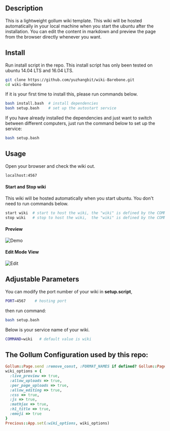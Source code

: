 ## Description
This is a lightweight gollum wiki template. This wiki will be hosted automatically in your local machine when you start the ubuntu after the installation. You can edit the content in markdown and preview the page from the browser directly whenever you want.


## Install  
Run install script in the repo. This install script has only been tested on ubuntu 14.04 LTS and 16.04 LTS.
```bash
git clone https://github.com/yuzhangbit/wiki-Barebone.git
cd wiki-Barebone  
```
If it is your first time to install this, please run commands below.  
```bash
bash install.bash  # install dependencies
bash setup.bash    # set up the autostart service
```    

If you have already installed the dependencies and just want to switch between different computers, just run the command below to set up the service:
```bash
bash setup.bash
```
## Usage
Open your browser and check the wiki out.
```bash
localhost:4567
```

#### Start and Stop wiki
This wiki will be hosted automatically when you start ubuntu. You don't need to run commands below.
```bash
start wiki  # start to host the wiki, the "wiki" is defined by the COMMAND variable.
stop wiki   # stop to host the wiki,  the "wiki" is defined by the COMMAND variable.
```


#### Preview
![Demo](images/nb_autonomoose.png)

#### Edit Mode View
![Edit](images/nb_edit_mode.png)


## Adjustable Parameters
You can modify the port number of your wiki in **setup.script**,
```bash
PORT=4567    # hosting port
```
then run command:
```bash
bash setup.bash
```

Below is your service name of your wiki.
```bash
COMMAND=wiki   # default value is wiki
```


## The Gollum Configuration used by this repo:
```ruby
Gollum::Page.send :remove_const, :FORMAT_NAMES if defined? Gollum::Page::FORMAT_NAMES
wiki_options = {
  :live_preview => true,
  :allow_uploads => true,
  :per_page_uploads => true,
  :allow_editing => true,
  :css => true,
  :js => true,
  :mathjax => true,
  :h1_title => true,
  :emoji => true
}
Precious::App.set(:wiki_options, wiki_options)
```
